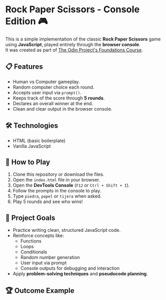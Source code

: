 # Rock Paper Scissors - Console Edition 🎮

This is a simple implementation of the classic **Rock Paper Scissors** game using **JavaScript**, played entirely through the **browser console**.  
It was created as part of [The Odin Project's Foundations Course](https://www.theodinproject.com/).

## 📋 Features

- Human vs Computer gameplay.
- Random computer choice each round.
- Accepts user input via `prompt()`.
- Keeps track of the score through **5 rounds**.
- Declares an overall winner at the end.
- Clean and clear output in the browser console.

## 🛠️ Technologies

- HTML (basic boilerplate)
- Vanilla JavaScript

## 🚀 How to Play

1. Clone this repository or download the files.
2. Open the `index.html` file in your browser.
3. Open the **DevTools Console** (`F12` or `Ctrl + Shift + I`).
4. Follow the prompts in the console to play.
5. Type `piedra`, `papel` or `tijera` when asked.
6. Play 5 rounds and see who wins!

## 🎯 Project Goals

- Practice writing clean, structured JavaScript code.
- Reinforce concepts like:
  - Functions
  - Loops
  - Conditionals
  - Random number generation
  - User input via prompt
  - Console outputs for debugging and interaction
- Apply **problem-solving techniques** and **pseudocode planning**.

## 🏆 Outcome Example
